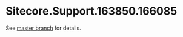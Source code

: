 # Sitecore.Support.163850.166085

See [master branch](https://github.com/sitecoresupport/Sitecore.Support.163850.166085) for details.